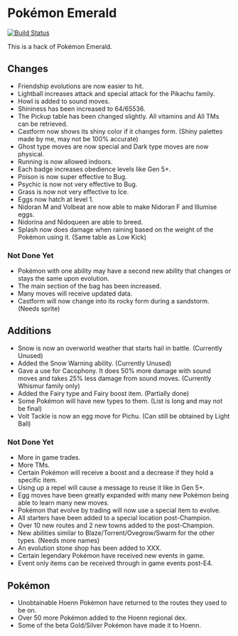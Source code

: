 # Pokémon Emerald

[![Build Status][travis-badge]][travis]

[travis]: https://travis-ci.org/i0brendan0/pokeemerald
[travis-badge]: https://travis-ci.org/i0brendan0/pokeemerald.svg?branch=master

This is a hack of Pokémon Emerald.


## Changes

* Friendship evolutions are now easier to hit.
* Lightball increases attack and special attack for the Pikachu family.
* Howl is added to sound moves.
* Shininess has been increased to 64/65536.
* The Pickup table has been changed slightly. All vitamins and All TMs can be retrieved.
* Castform now shows its shiny color if it changes form. (Shiny palettes made by me, may not be 100% accurate)
* Ghost type moves are now special and Dark type moves are now physical.
* Running is now allowed indoors.
* Each badge increases obedience levels like Gen 5+.
* Poison is now super effective to Bug.
* Psychic is now not very effective to Bug.
* Grass is now not very effective to Ice.
* Eggs now hatch at level 1.
* Nidoran M and Volbeat are now able to make Nidoran F and Illumise eggs.
* Nidorina and Nidoqueen are able to breed.
* Splash now does damage when raining based on the weight of the Pokémon using it. (Same table as Low Kick)


### Not Done Yet

* Pokémon with one ability may have a second new ability that changes or stays the same upon evolution.
* The main section of the bag has been increased.
* Many moves will receive updated data.
* Castform will now change into its rocky form during a sandstorm. (Needs sprite)


## Additions

* Snow is now an overworld weather that starts hail in battle. (Currently Unused)
* Added the Snow Warning ability. (Currently Unused)
* Gave a use for Cacophony. It does 50% more damage with sound moves and takes 25% less damage from sound moves. (Currently Whismur family only)
* Added the Fairy type and Fairy boost item. (Partially done)
* Some Pokémon will have new types to them. (List is long and may not be final)
* Volt Tackle is now an egg move for Pichu. (Can still be obtained by Light Ball)


### Not Done Yet

* More in game trades.
* More TMs.
* Certain Pokémon will receive a boost and a decrease if they hold a specific item.
* Using up a repel will cause a message to reuse it like in Gen 5+.
* Egg moves have been greatly expanded with many new Pokémon being able to learn many new moves.
* Pokémon that evolve by trading will now use a special item to evolve.
* All starters have been added to a special location post-Champion.
* Over 10 new routes and 2 new towns added to the post-Champion.
* New abilities similar to Blaze/Torrent/Ovegrow/Swarm for the other types. (Needs more names)
* An evolution stone shop has been added to XXX.
* Certain legendary Pokémon have received new events in game.
* Event only items can be received through in game events post-E4.


## Pokémon

* Unobtainable Hoenn Pokémon have returned to the routes they used to be on.
* Over 50 more Pokémon added to the Hoenn regional dex.
* Some of the beta Gold/Silver Pokémon have made it to Hoenn.
